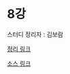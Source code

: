 # 8강

스터디 정리자 : 김보람

[정리 링크](https://www.evernote.com/l/AU79_5mSTEJLWrX__2K-33NT6xSuwvcs76g)

[소스 링크](https://github.com/gwegwe1234/modernJavaInAction/tree/master/src/chap8)